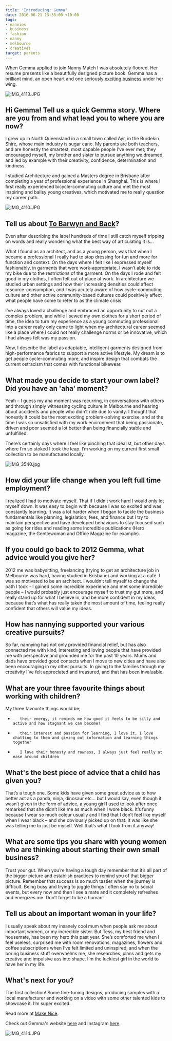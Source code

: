 ```yaml
---
title: 'Introducing: Gemma'
date: 2016-06-21 13:38:00 +10:00
tags:
- nannies
- business
- fashion
- nanny
- melbourne
- creatives
target: parents
---
```


When Gemma applied to join Nanny Match I was absolutely floored. Her resume presents like a beautifully designed picture book. Gemma has a brilliant mind, an open heart and one seriously [exciting business](http://www.tobarwynandback.com/) under her wing.

![IMG_4113.JPG](/uploads/IMG_4113.JPG)


## Hi Gemma! Tell us a quick Gemma story. Where are you from and what lead you to where you are now?


I grew up in North Queensland in a small town called Ayr, in the Burdekin Shire, whose main industry is sugar cane. My parents are both teachers, and are honestly the smartest, most capable people I’ve ever met; they encouraged myself, my brother and sister to pursue anything we dreamed, and led by example with their creativity, confidence, determination and kindness.

I studied Architecture and gained a Masters degree in Brisbane after completing a year of professional experience in Shanghai. This is where I first really experienced bicycle-commuting culture and met the most inspiring and ballsy young creatives, which motivated me to really question my career path.


![IMG_4110.JPG](/uploads/IMG_4110.JPG)


## Tell us about [To Barwyn and Back](http://www.tobarwynandback.com/)?


Even after describing the label hundreds of time I still catch myself tripping on words and really wondering what the best way of articulating it is...

What I found as an architect, and as a young person, was that when I became a professional I really had to stop dressing for fun and more for function and context. On the days where I felt like I expressed myself fashionably, in garments that were work-appropriate, I wasn’t able to ride my bike due to the restrictions of the garment. On the days I rode and felt good in my clothes, I often felt out of place at work. In architecture we studied urban settings and how their increasing densities could affect resource-consumption, and I was acutely aware of how cycle-commuting culture and other active community-based cultures could positively affect what people have come to refer to as the climate crisis.

I’ve always loved a challenge and embraced an opportunity to nut out a complex problem, and while I sewed my own clothes for a short period of time, the idea to turn my experience as a young commuting professional into a career really only came to light when my architectural career seemed like a place where I could not really challenge norms or be innovative, which I had always felt was my passion.

Now, I describe the label as adaptable, intelligent garments designed from high-performance fabrics to support a more active lifestyle. My dream is to get people cycle-commuting more, and inspire design that combats the current ostracism that comes with functional bikewear.


## What made you decide to start your own label? Did you have an 'aha' moment?


Yeah – I guess my aha moment was recurring, in conversations with others and through simply witnessing cycling culture in Melbourne and hearing about accidents and people who didn’t ride due to vanity. I thought that honestly it could be the most exciting problem-solving exercise, and at the time I was so unsatisfied with my work environment that being passionate, driven and poor seemed a lot better than being financially stable and unfulfilled.

There’s certainly days where I feel like pinching that idealist, but other days where I’m so stoked I took the leap. I’m working on my current first small collection to be manufactured locally.

![IMG_3540.jpg](/uploads/IMG_3540.jpg)


## How did your life change when you left full time employment?


I realized I had to motivate myself. That if I didn’t work hard I would only let myself down. It was easy to begin with because I was so excited and was constantly learning. It was a lot harder when I began to tackle the business fundamentals like planning, legislation, fees, and finance but I try to maintain perspective and have developed behaviours to stay focused such as going for rides and reading some incredible publications (Hero magazine, the Gentlewoman and Office Magazine for example).


## If you could go back to 2012 Gemma, what advice would you give her?


2012 me was babysitting, freelancing (trying to get an architecture job in Melbourne was hard, having studied in Brisbane) and working at a café. I was so motivated to be an architect. I wouldn’t tell myself to change the path I took - I gained some incredible experience and met some incredible people – I would probably just encourage myself to trust my gut more, and really stand up for what I believe in, and be more confident in my ideas, because that’s what has really taken the most amount of time, feeling really confident that others will value my ideas.


## How has nannying supported your various creative pursuits?


So far, nannying has not only provided financial relief, but has also connected me with kind, interesting and loving people that have provided me with perspective and grounded me for the past 10 years. Mums and dads have provided good contacts when I move to new cities and have also been encouraging in my other pursuits. In giving to the families through my creativity I’ve felt appreciated and treasured, and that has been invaluable.


## What are your three favourite things about working with children?


My three favourite things would be;

-        their energy, it reminds me how good it feels to be silly and active and how stagnant we can become!

-        their interest and passion for learning, I love it, I love chatting to them and giving out information and learning things together

-        I love their honesty and rawness, I always just feel really at ease around children



## What's the best piece of advice that a child has given you?


That’s a tough one. Some kids have given some great advice as to how better act as a panda, ninja, dinosaur etc… but I would say, even though it wasn’t given in the form of advice, a young girl I used to look after once remarked that she didn’t like me as much when I wore black. It’s funny because I wear so much colour usually and I find that I don’t feel like myself when I wear black – and she obviously picked up on that. It was like she was telling me to just be myself. Well that’s what I took from it anyway!


## What are some tips you share with young women who are thinking about starting their own small business?


Trust your gut. When you’re having a tough day remember that it’s all part of the bigger picture and establish practices to remind you of that bigger picture. Remember that success is so much tastier when the journey is difficult. Being busy and trying to juggle things I often say no to social events, but every now and then I see a mate and it completely refreshes and energizes me. Don’t forget to be a human!


## Tell us about an important woman in your life?


I usually speak about my insanely cool mum when people ask me about important women, or my incredible sister. But Tess, my best friend and housemate, has been my hero this past year. She’s comforted me when I feel useless, surprised me with room renovations, magazines, flowers and coffee subscriptions when I’ve felt limited and uninspired, and when the boring business stuff overwhelms me, she researches, plans and gets my creative and impulsive ass into shape. I’m the luckiest girl in the world to have her in my life.


## What's next for you?


The first collection! Some fine-tuning designs, producing samples with a local manufacturer and working on a video with some other talented kids to showcase it. I’m super excited.

Read more at [Make Nice](http://www.make-nice.com.au/blog-1/).

Check out Gemma's website [here](http://www.tobarwynandback.com/) and Instagram [here](https://www.instagram.com/tobarwynandback/).


![IMG_4114.JPG](/uploads/IMG_4114.JPG)
